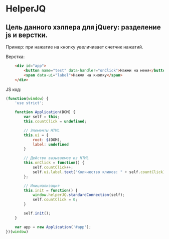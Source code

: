 # HelperJQ

Цель данного хэлпера для jQuery: разделение js и верстки.
----------
Пример: при нажатие на кнопку увеличивает счетчик нажатий.

Верстка:

```HTML
    <div id="app">
        <button name="test" data-handler="onClick">Нажми на меня</button>
        <span data-ui="label">Нажми на кнопку</span>
    </div>
```

JS код:

```js
(function(window) {
    'use strict';

    function Application(DOM) {
        var self = this;
        this.countClick = undefined;

        // Элементы HTML
        this.ui = {
            root: $(DOM),
            label: undefined
        }

        // Действо вызываемое из HTML
        this.onClick = function() {
            self.countClick++;
            self.ui.label.text("Количество кликов: " + self.countClick);
        };

        // Инициализация
        this.init = function() {
            window.helperJQ.standardConnection(self);
            self.countClick = 0;
        }

        self.init();
    }

    var app = new Application('#app');
})(window)
```